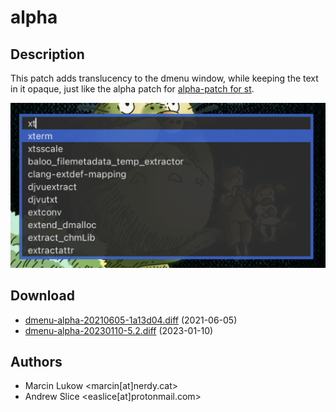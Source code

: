alpha
======

Description
-----------
This patch adds translucency to the dmenu window, while keeping the text in
it opaque, just like the alpha patch for [alpha-patch for st](//st.suckless.org/patches/alpha/).

![dmenu alpha screenshot](dmenu_alpha.png)

Download
--------
* [dmenu-alpha-20210605-1a13d04.diff](dmenu-alpha-20210605-1a13d04.diff) (2021-06-05)
* [dmenu-alpha-20230110-5.2.diff](dmenu-alpha-20230110-5.2.diff) (2023-01-10)

Authors
-------
* Marcin Lukow <marcin[at]nerdy.cat>
* Andrew Slice <easlice[at]protonmail.com>
